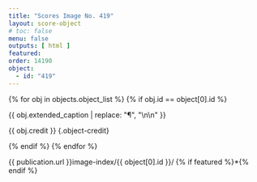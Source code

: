 ```yaml
---
title: "Scores Image No. 419"
layout: score-object
# toc: false
menu: false
outputs: [ html ]
featured: 
order: 14190
object:
  - id: "419"
---
```


{% for obj in objects.object_list %}
{% if obj.id == object[0].id %}

{{ obj.extended_caption | replace: "¶", "\n\n" }}

{{ obj.credit }} {.object-credit}

{% endif %}
{% endfor %}

<div class="object-credit object-url is-print-only">

{{ publication.url }}image-index/{{ object[0].id }}/ {% if featured %}*{% endif %}

</div>

